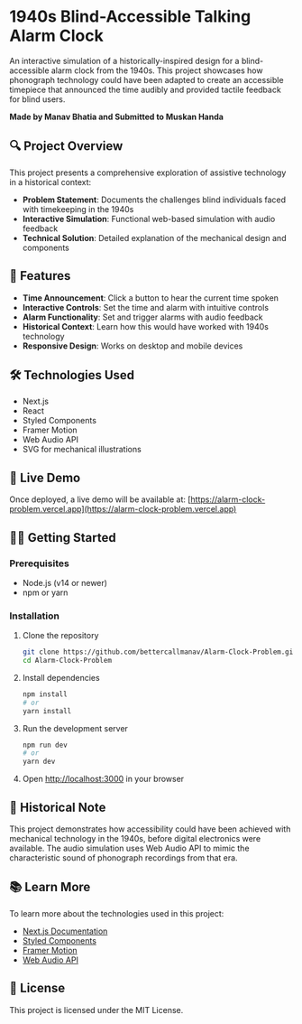 # 1940s Blind-Accessible Talking Alarm Clock

An interactive simulation of a historically-inspired design for a blind-accessible alarm clock from the 1940s. This project showcases how phonograph technology could have been adapted to create an accessible timepiece that announced the time audibly and provided tactile feedback for blind users.

**Made by Manav Bhatia and Submitted to Muskan Handa**

## 🔍 Project Overview

This project presents a comprehensive exploration of assistive technology in a historical context:

- **Problem Statement**: Documents the challenges blind individuals faced with timekeeping in the 1940s
- **Interactive Simulation**: Functional web-based simulation with audio feedback
- **Technical Solution**: Detailed explanation of the mechanical design and components

## 🎯 Features

- **Time Announcement**: Click a button to hear the current time spoken
- **Interactive Controls**: Set the time and alarm with intuitive controls
- **Alarm Functionality**: Set and trigger alarms with audio feedback
- **Historical Context**: Learn how this would have worked with 1940s technology
- **Responsive Design**: Works on desktop and mobile devices

## 🛠️ Technologies Used

- Next.js
- React
- Styled Components
- Framer Motion
- Web Audio API
- SVG for mechanical illustrations

## 🚀 Live Demo

Once deployed, a live demo will be available at: [https://alarm-clock-problem.vercel.app](https://alarm-clock-problem.vercel.app)

## 🏃‍♂️ Getting Started

### Prerequisites

- Node.js (v14 or newer)
- npm or yarn

### Installation

1. Clone the repository

   ```bash
   git clone https://github.com/bettercallmanav/Alarm-Clock-Problem.git
   cd Alarm-Clock-Problem
   ```

2. Install dependencies

   ```bash
   npm install
   # or
   yarn install
   ```

3. Run the development server

   ```bash
   npm run dev
   # or
   yarn dev
   ```

4. Open [http://localhost:3000](http://localhost:3000) in your browser

## 📝 Historical Note

This project demonstrates how accessibility could have been achieved with mechanical technology in the 1940s, before digital electronics were available. The audio simulation uses Web Audio API to mimic the characteristic sound of phonograph recordings from that era.

## 📚 Learn More

To learn more about the technologies used in this project:

- [Next.js Documentation](https://nextjs.org/docs)
- [Styled Components](https://styled-components.com/)
- [Framer Motion](https://www.framer.com/motion/)
- [Web Audio API](https://developer.mozilla.org/en-US/docs/Web/API/Web_Audio_API)

## 📄 License

This project is licensed under the MIT License.
